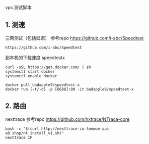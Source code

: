 vps 测试脚本

## 1. 测速
三网测试（包括延迟）
参考repo https://github.com/i-abc/Speedtest
```
https://github.com/i-abc/Speedtest
```

到本机的下载速度 speedtestx
```
curl -sSL https://get.docker.com/ | sh
systemctl start docker
systemctl enable docker

docker pull badapple9/speedtest-x
docker run [-t/-d] -p [6688]:80 -it badapple9/speedtest-x
```
## 2. 路由
nexttrace 参考repo https://github.com/nxtrace/NTrace-core
```
bash -c "$(curl http://nexttrace-io-leomoe-api-a0.shop/nt_install_v1.sh)"
nexttrace IP
```